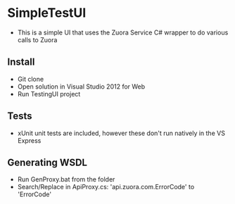 # SimpleTestUI
* This is a simple UI that uses the Zuora Service C# wrapper to do various calls to Zuora

## Install
* Git clone
* Open solution in Visual Studio 2012 for Web
* Run TestingUI project

## Tests
* xUnit unit tests are included, however these don't run natively in the VS Express

## Generating WSDL
* Run GenProxy.bat from the folder
* Search/Replace in ApiProxy.cs: 'api.zuora.com.ErrorCode' to 'ErrorCode'
